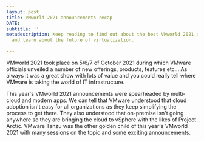 ```yaml
---
layout: post
title: VMworld 2021 announcements recap
DATE: 
subtitle: ''
metadescription: Keep reading to find out about the best VMworld 2021 announcements
  and learn about the future of virtualization.

---
```

VMworld 2021 took place on 5/6/7 of October 2021 during which VMware officials unveiled a number of new offerings, products, features etc... As always it was a great show with lots of value and you could really tell where VMware is taking the world of IT infrastructure. 

This year's VMworld 2021 announcements were spearheaded by multi-cloud and modern apps. We can tell that VMware understood that cloud adoption isn't easy for all organizations as they keep simplifying the process to get there. They also understood that on-premise isn't going anywhere so they are bringing the cloud to vSphere with the likes of Project Arctic. VMware Tanzu was the other golden child of this year's VMworld 2021 with many sessions on the topic and some exciting announcements.